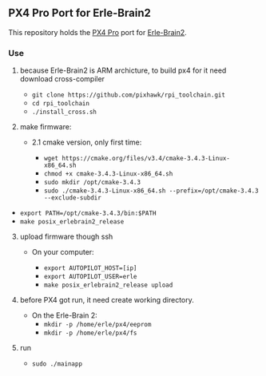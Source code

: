 ## PX4 Pro Port for Erle-Brain2 ##

This repository holds the [PX4 Pro](http://px4.io) port for [Erle-Brain2](http://erlerobotics.com/blog/home-creative/).

### Use ###

1. because Erle-Brain2 is ARM archicture, to build px4 for it need download cross-compiler
   * `git clone https://github.com/pixhawk/rpi_toolchain.git`
   * `cd rpi_toolchain`
   * `./install_cross.sh`

2. make firmware:

	* 2.1 cmake version, only first time:

	   * `wget https://cmake.org/files/v3.4/cmake-3.4.3-Linux-x86_64.sh`
	   * `chmod +x cmake-3.4.3-Linux-x86_64.sh`
	   * `sudo mkdir /opt/cmake-3.4.3`
	   * `sudo ./cmake-3.4.3-Linux-x86_64.sh --prefix=/opt/cmake-3.4.3 --exclude-subdir`
* `export PATH=/opt/cmake-3.4.3/bin:$PATH`
* `make posix_erlebrain2_release` 

3. upload firmware though ssh 
   * On your computer: 

   		* `export AUTOPILOT_HOST=[ip]`
   		* `export AUTOPILOT_USER=erle`
   		* `make posix_erlebrain2_release upload`

4. before PX4 got run, it need create working directory.
	* On the Erle-Brain 2: 
   		* `mkdir -p /home/erle/px4/eeprom`
   		* `mkdir -p /home/erle/px4/fs`
5. run
   * `sudo ./mainapp`